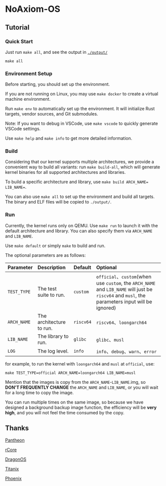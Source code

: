# NoAxiom-OS

## Tutorial

### Quick Start

Just run `make all`, and see the output in [`./output/`](./output/)

```shell
make all
```

### Environment Setup

Before starting, you should set up the environment.

If you are not running on Linux, you may use `make docker` to create a virtual machine environment.

Run `make env` to automatically set up the environment. It will initialize Rust targets, vendor sources, and Git submodules.

Note: If you want to debug in VSCode, use `make vscode` to quickly generate VSCode settings.

Use `make help` and `make info` to get more detailed information.

### Build

Considering that our kernel supports multiple architectures, we provide a convenient way to build all variants: run `make build-all`, which will generate kernel binaries for all supported architectures and libraries.

To build a specific architecture and library, use `make build ARCH_NAME= LIB_NAME=`.

You can also use `make all` to set up the environment and build all targets. The binary and ELF files will be copied to `./output/`.

### Run

Currently, the kernel runs only on QEMU. Use `make run` to launch it with the default architecture and library. You can also specify them via `ARCH_NAME` and `LIB_NAME`.

Use `make default` or simply `make` to build and run.

The optional parameters are as follows:  

| Parameter | Description | Default | Optional |
| :--- | :--- | :--- | :--- |
| `TEST_TYPE` | The test suite to run.      | `custom`      | `official`、`custom`(when use `custom`, the `ARCH_NAME` and `LIB_NAME` will just be `riscv64` and `musl`, the parameters input will be ignored) |
| `ARCH_NAME` | The architecture to run.    | `riscv64`     | `riscv64`、`loongarch64` |
| `LIB_NAME`  | The library to run.         | `glibc`       | `glibc`、`musl` |
| `LOG`       | The log level.              | `info`        | `info`、`debug`、`warn`、`error` |

for example, to run the kernel with `loongarch64` and `musl` at `official`, use:

```shell
make TEST_TYPE=official ARCH_NAME=loongarch64 LIB_NAME=musl
```

Mention that the images is copy from the `ARCH_NAME`-`LIB_NAME`.img, so **DON'T FREQUENTLY CHANGE** the `ARCH_NAME` and `LIB_NAME`, or you will wait for a long time to copy the image.  

You can run multiple times on the same image, so because we have designed a background backup image function, the efficiency will be **very high**, and you will not feel the time consumed by the copy.

## Thanks

[Pantheon](https://gitee.com/LiLiangF/pantheon_visionfive)

[rCore](https://rcore-os.cn/rCore-Tutorial-Book-v3/index.html)

[DragonOS](https://github.com/DragonOS-Community/DragonOS)

[Titanix](https://gitlab.eduxiji.net/202318123101314/oskernel2023-Titanix)

[Phoenix](https://gitlab.eduxiji.net/educg-group-22026-2376550/T202418123993075-1053)
